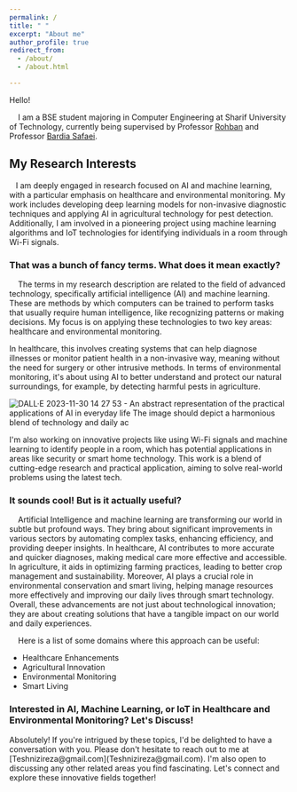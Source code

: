 ```yaml
---
permalink: /
title: " "
excerpt: "About me"
author_profile: true
redirect_from: 
  - /about/
  - /about.html

---
```



Hello!

    I am a BSE student majoring in Computer Engineering at Sharif University of Technology, currently being supervised by Professor [Rohban](http://sharif.ir/~rohban/) and Professor [Bardia Safaei](https://sharif.edu/~bardiasafaei/).

<h2>My Research Interests</h2>
 
   I am deeply engaged in research focused on AI and machine learning, with a particular emphasis on healthcare and environmental monitoring. My work includes developing deep learning models for non-invasive diagnostic techniques and applying AI in agricultural technology for pest detection. Additionally, I am involved in a pioneering project using machine learning algorithms and IoT technologies for identifying individuals in a room through Wi-Fi signals.

<h3> That was a bunch of fancy terms. What does it mean exactly? </h3>

    The terms in my research description are related to the field of advanced technology, specifically artificial intelligence (AI) and machine learning. These are methods by which computers can be trained to perform tasks that usually require human intelligence, like recognizing patterns or making decisions. My focus is on applying these technologies to two key areas: healthcare and environmental monitoring.

In healthcare, this involves creating systems that can help diagnose illnesses or monitor patient health in a non-invasive way, meaning without the need for surgery or other intrusive methods. In terms of environmental monitoring, it's about using AI to better understand and protect our natural surroundings, for example, by detecting harmful pests in agriculture.

![DALL·E 2023-11-30 14 27 53 - An abstract representation of the practical applications of AI in everyday life  The image should depict a harmonious blend of technology and daily ac](https://github.com/teshnizi2/teshnizi2.github.io/assets/59166955/dfd25198-7943-4f0b-beca-f0fde6f1f12a)

I'm also working on innovative projects like using Wi-Fi signals and machine learning to identify people in a room, which has potential applications in areas like security or smart home technology. This work is a blend of cutting-edge research and practical application, aiming to solve real-world problems using the latest tech.

<h3>It sounds cool! But is it actually useful?</h3>

    Artificial Intelligence and machine learning are transforming our world in subtle but profound ways. They bring about significant improvements in various sectors by automating complex tasks, enhancing efficiency, and providing deeper insights. In healthcare, AI contributes to more accurate and quicker diagnoses, making medical care more effective and accessible. In agriculture, it aids in optimizing farming practices, leading to better crop management and sustainability. Moreover, AI plays a crucial role in environmental conservation and smart living, helping manage resources more effectively and improving our daily lives through smart technology. Overall, these advancements are not just about technological innovation; they are about creating solutions that have a tangible impact on our world and daily experiences.

    Here is a list of some domains where this approach can be useful:
* Healthcare Enhancements
* Agricultural Innovation
* Environmental Monitoring
* Smart Living
    

<h3>Interested in AI, Machine Learning, or IoT in Healthcare and Environmental Monitoring? Let's Discuss!</h3>
    Absolutely! If you're intrigued by these topics, I'd be delighted to have a conversation with you. Please don't hesitate to reach out to me at   [Teshnizireza@gmail.com](Teshnizireza@gmail.com). I'm also open to discussing any other related areas you find fascinating. Let's connect and explore these innovative fields together!




